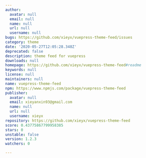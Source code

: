 ```yaml
---
author:
  avatar: null
  email: null
  name: null
  url: null
  username: null
bugs: https://github.com/xieyx/vuepress-theme-feed/issues
category: theme
date: '2020-05-27T12:05:28.348Z'
deprecated: false
description: theme feed for vuepress
downloads: null
homepage: https://github.com/xieyx/vuepress-theme-feed#readme
keywords: null
license: null
maintainers: null
name: vuepress-theme-feed
npm: https://www.npmjs.com/package/vuepress-theme-feed
publisher:
  avatar: null
  email: xieyanxin93@gmail.com
  name: null
  url: null
  username: xieyx
repository: https://github.com/xieyx/vuepress-theme-feed
score: 0.43775867799958385
stars: 0
unstable: false
version: 1.2.3
watchers: 0

---
```


